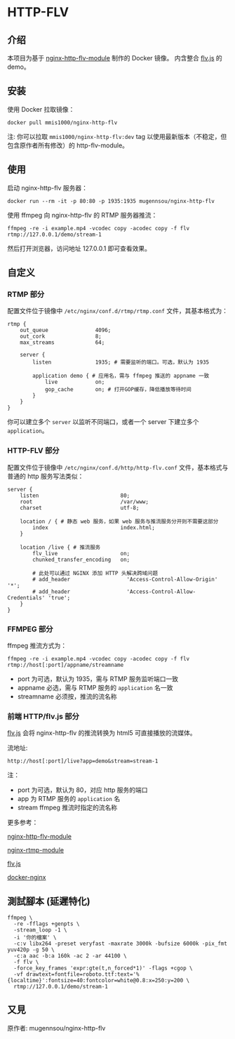 # HTTP-FLV

## 介绍

本项目为基于 [nginx-http-flv-module](https://github.com/winshining/nginx-http-flv-module) 制作的 Docker 镜像。
内含整合 [flv.js](https://github.com/bilibili/flv.js) 的 demo。

## 安装

使用 Docker 拉取镜像：

```shell
docker pull mmis1000/nginx-http-flv
```

注: 你可以拉取 `mmis1000/nginx-http-flv:dev` tag 以使用最新版本（不稳定，但包含原作者所有修改）的 http-flv-module。

## 使用

启动 nginx-http-flv 服务器：

```shell
docker run --rm -it -p 80:80 -p 1935:1935 mugennsou/nginx-http-flv
```

使用 ffmpeg 向 nginx-http-flv 的 RTMP 服务器推流：

```shell
ffmpeg -re -i example.mp4 -vcodec copy -acodec copy -f flv rtmp://127.0.0.1/demo/stream-1
```

然后打开浏览器，访问地址 127.0.0.1 即可查看效果。

## 自定义

### RTMP 部分

配置文件位于镜像中 `/etc/nginx/conf.d/rtmp/rtmp.conf` 文件，其基本格式为：

```nginx
rtmp {
    out_queue               4096;
    out_cork                8;
    max_streams             64;

    server {
        listen              1935; # 需要监听的端口。可选，默认为 1935

        application demo { # 应用名，需与 ffmpeg 推送的 appname 一致
            live            on;
            gop_cache       on; # 打开GOP缓存，降低播放等待时间
        }
    }
}

```

你可以建立多个 `server` 以监听不同端口，或者一个 server 下建立多个 `application`。

### HTTP-FLV 部分

配置文件位于镜像中 `/etc/nginx/conf.d/http/http-flv.conf` 文件，基本格式与普通的 http 服务写法类似：

```nginx
server {
    listen                          80;
    root                            /var/www;
    charset                         utf-8;

    location / { # 静态 web 服务，如果 web 服务与推流服务分开则不需要这部分
        index                       index.html;
    }

    location /live { # 推流服务
        flv_live                    on;
        chunked_transfer_encoding   on;

        # 此处可以通过 NGINX 添加 HTTP 头解决跨域问题
        # add_header                  'Access-Control-Allow-Origin' '*';
        # add_header                  'Access-Control-Allow-Credentials' 'true';
    }
}
```

### FFMPEG 部分

ffmpeg 推流方式为：

```shell
ffmpeg -re -i example.mp4 -vcodec copy -acodec copy -f flv rtmp://host[:port]/appname/streamname
```

- port 为可选，默认为 1935，需与 RTMP 服务监听端口一致
- appname 必选，需与 RTMP 服务的 `application` 名一致
- streamname 必须按，推流的流名称

### 前端 HTTP/flv.js 部分

[flv.js](https://github.com/bilibili/flv.js) 会将 nginx-http-flv 的推流转换为 html5 可直接播放的流媒体。

流地址:

```
http://host[:port]/live?app=demo&stream=stream-1
```

注：

- port 为可选，默认为 80，对应 http 服务的端口
- app 为 RTMP 服务的 `application` 名
- stream ffmpeg 推流时指定的流名称

更多参考：

[nginx-http-flv-module](https://github.com/winshining/nginx-http-flv-module)

[nginx-rtmp-module](https://github.com/arut/nginx-rtmp-module)

[flv.js](https://github.com/bilibili/flv.js)

[docker-nginx](https://github.com/nginxinc/docker-nginx)

## 測試腳本 (延遲特化)

```shell
ffmpeg \
  -re -fflags +genpts \
  -stream_loop -1 \
  -i '你的檔案' \
  -c:v libx264 -preset veryfast -maxrate 3000k -bufsize 6000k -pix_fmt yuv420p -g 50 \
  -c:a aac -b:a 160k -ac 2 -ar 44100 \
  -f flv \
  -force_key_frames 'expr:gte(t,n_forced*1)' -flags +cgop \
  -vf drawtext=fontfile=roboto.ttf:text='%{localtime}':fontsize=40:fontcolor=white@0.8:x=250:y=200 \
  rtmp://127.0.0.1/demo/stream-1
```

## 又見

原作者: mugennsou/nginx-http-flv
